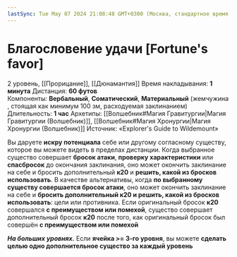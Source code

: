 ```yaml
---
lastSync: Tue May 07 2024 21:08:48 GMT+0300 (Москва, стандартное время)
---
```

# Благословение удачи [Fortune's favor]
2 уровень, [[Прорицание]], [[Дюнамантия]]
Время накладывания: **1 минута**
Дистанция: **60 футов**
Компоненты: **Вербальный**, **Соматический**, **Материальный** (жемчужина, стоящая как минимум 100 зм, расходуемая заклинанием)
Длительность: **1 час**
Архетипы: [[Волшебник#Магия Гравитургии|Магия Гравитургии (Волшебник)]], [[Волшебник#Магия Хронургии|Магия Хронургии (Волшебник)]]
Источник: «Explorer's Guide to Wildemount»

Вы даруете **искру потенциала** себе или другому согласному существу, которое вы можете видеть в пределах дистанции. Когда выбранное существо совершает **бросок атаки**, **проверку характеристики** или **спасбросок** до окончания заклинания, оно может окончить заклинание на себе и бросить дополнительный **к20** и **решить, какой из бросков использовать**. В качестве альтернативы, когда **по выбранному существу совершается бросок атаки**, оно может окончить заклинание на себе и **бросить дополнительный к20 и решить, какой из бросков использовать**: цели или противника. Если оригинальный бросок **к20** совершался **с преимуществом или помехой**, существо совершает дополнительный бросок **к20** после того, как оригинальный бросок был совершён **с преимуществом или помехой**

**_На больших уровнях._** Если **ячейка >= 3-го уровня**, вы можете **сделать целью одно дополнительное существо за каждый уровень**